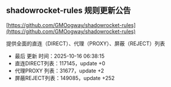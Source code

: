 ## shadowrocket-rules 规则更新公告

[https://github.com/GMOogway/shadowrocket-rules](https://github.com/GMOogway/shadowrocket-rules)

提供全面的直连（DIRECT）、代理（PROXY）、屏蔽（REJECT）列表
- 最后 更新 时间：2025-10-16 06:38:15
- 直连DIRECT列表：117145，update +0
- 代理PROXY 列表：31677，update +2
- 屏蔽REJECT列表：149085，update +252